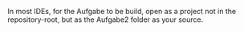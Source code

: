In most IDEs, for the Aufgabe to be build, open as a project not in the repository-root, but as the Aufgabe2 folder as your source.